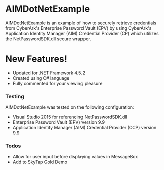 # AIMDotNetExample

AIMDotNetExample is an example of how to securely retrieve credentials from CyberArk's Enterprise Password Vault (EPV) by using CyberArk's Application Identity Manager (AIM) Credential Provider (CP) which utilizes the NetPasswordSDK.dll secure wrapper.

# New Features!

  - Updated for .NET Framework 4.5.2
  - Created using C# language
  - Fully commented for your viewing pleasure

### Testing

AIMDotNetExample was tested on the following configuration:

* Visual Studio 2015 for referencing NetPasswordSDK.dll
* Enterprise Password Vault (EPV) version 9.9
* Application Identity Manager (AIM) Credential Provider (CCP) version 9.9

### Todos

 - Allow for user input before displaying values in MessageBox
 - Add to SkyTap Gold Demo